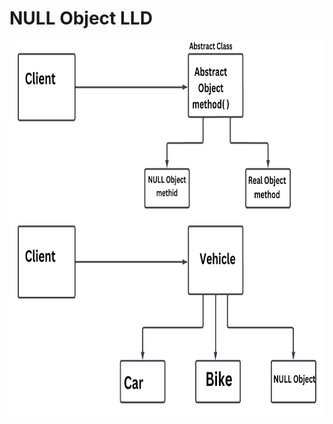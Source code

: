 # NULL Object LLD


<img  align="left" alt="Git" width="600px" height="600px" 
     src="https://github.com/sat5297/LowLevelDesign/blob/master/NULLObject/NULLObject.png" />


